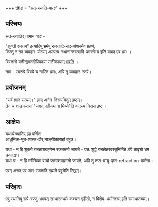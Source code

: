 +++
title = "सत्-ख्याति-वादः"
+++

## परिचयः
सत्-ख्यातिर् नामायं वादः - 

"शुक्तौ रजतम्" इत्यादिषु भ्रमेषु रजतादि-सद्-अंशस्यैव ग्रहणं,  
किन्तु न तद् व्यवहार-योग्यम् अल्पत्व-स्थानान्तरत्वादि-कारणेभ्य इति यावद् एव भ्रमः ।  

विस्तारो यतीन्द्रमतदीपिकायां सटीकायाम् [भवति](/AgamaH_vaiShNavaH/shrI-sampradAyaH/tattvam/parichaya-sanxepAH/yatIndra-mata-dIpikA/sarva-prastutiH/01_upodghAtaH/) । 

नाम - स्वरूपे विषये च नास्ति भ्रमः, अपि तु व्यवहार-स्तरे।  

## प्रयोजनम्
"सर्वं ज्ञानं सत्यम्।" इत्य् अनेन निरूपयितुम् इष्टम्।  
तेन च शाङ्कराणां "जगत् प्रतीयमाना मिथ्ये"ति वादस्य निरास इष्टः। 

## आक्षेपः
यथार्थख्यातिर् इह वर्णिता  
आधुनिक-भूत-शास्त्र-ज्ञैर् नाङ्गीकारार्हा बहुत्र।  

यथा - न हि शुक्तौ रजतांशग्रहणेन रजतभ्रमो जायते - यतः शुद्धे रजतेतरवस्तुनिर्मिते ऽपि तादृशो भ्रम उत्पाद्यः।    
यथा च - न हि मरीचिका वायौ जलांशग्रहणतो जायते, अपि तु तप्त-वायु-कृत-refraction-कर्मणा। 

एवम् असद् एव जल-रजतादि गृह्यते बहुत्रेति सिद्धम्।  

## परिहारः
एषु स्थानिषु सर्प-रज्जु-भ्रमवत् साधारणधर्मः कश्चन गृहीतो, न विशेष-धर्मान्तरम् इति समाधातव्यम्।  
